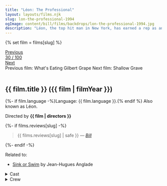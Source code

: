 ```yaml
---
title: "Léon: The Professional"
layout: layouts/films.njk
slug: lon-the-professional-1994
ogImage: content/bill/films/backdrops/lon-the-professional-1994.jpg
description: "Léon, the top hit man in New York, has earned a rep as an effective \"cleaner\". But when his next-door neighbors are wiped out by a loose-cannon DEA agent, he becomes the unwilling custodian of 12-year-old Mathilda. Before long, Mathilda's thoughts turn to revenge, and she considers following in Léon's footsteps."
---
```


{% set film = films[slug] %}

<nav class="films">
  <div class="prev">
    <a href="../whats-eating-gilbert-grape-1993"><i class="fa-solid fa-chevron-left fa-xs"></i> Previous</a>
  </div>
  <div>
    <a class="simple" href="../">30 / 100</a>
  </div>
  <div class="next">
    <a href="../shallow-grave-1994">Next <i class="fa-solid fa-chevron-right fa-xs"></i></a>
  </div>
  <div class="hint">
    <span class="prev-hint">
      <span class="sr-only">Previous film:</span>
      What's Eating Gilbert Grape
    </span>
    <span class="next-hint">
      <span class="sr-only">Next film:</span>
      Shallow Grave
    </span>
  </div>
</nav>

<article class="film slug-lon-the-professional-1994">
  <div class="backdrop-and-poster">
    <img class="poster" src="../films/posters/{{ slug }}.jpg" alt="">
    <img class="backdrop" src="../films/backdrops/{{ slug }}.jpg" alt="">
  </div>

  <h1>{{ film.title }} ({{ film | filmYear }})</h1>

  <p>
    {%- if film.language -%}Language: {{ film.language }}.{% endif %}
    Also known as Léon.
  </p>

  <p class="director">
    Directed by <strong>{{ film | directors }}</strong>
  </p>

  {%- if films.reviews[slug] -%}
    <blockquote> 
      {{ films.reviews[slug] | safe }} <em>—&nbsp;<a href="/bill">Bill</a></em>
    </blockquote> 
  {%- endif -%}

  <p class="related-films">Related to:</p>
  <ul class="related-films">
  <li><a href="../sink-or-swim-2018">Sink or Swim</a> by Jean-Hugues Anglade</li>
  </ul>

  <section class="film-detail">
    <div>
      <details>
        <summary>
          <i class="fa-solid fa-masks-theater"></i>
          Cast
        </summary>
        <ul>
          {%- for cast in film.credits.cast -%}
            <li>
              {{ cast.name }} as <em>{{ cast.character }}</em>
            </li>
          {%- endfor -%}
        </ul>
      </details>
      <details>
        <summary>
          <i class="fa-solid fa-clapperboard"></i>
          Crew
        </summary>
        <ul>
          {%- for crew in film.credits.crew -%}
            <li>
              {{ crew.name }} &mdash; <em>{{ crew.job }}</em>
            </li>
          {%- endfor -%}
        </ul>
      </details>
    </div>
  </section>
</article>
